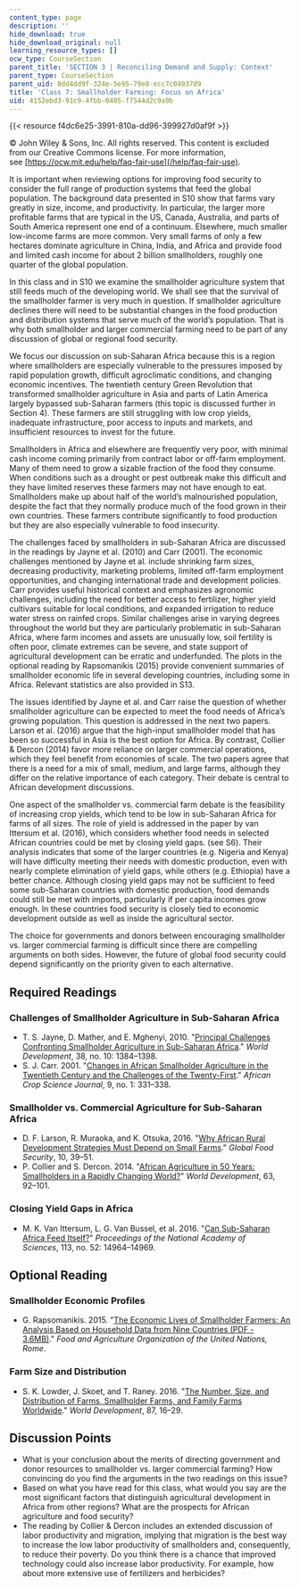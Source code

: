 ```yaml
---
content_type: page
description: ''
hide_download: true
hide_download_original: null
learning_resource_types: []
ocw_type: CourseSection
parent_title: 'SECTION 3 | Reconciling Demand and Supply: Context'
parent_type: CourseSection
parent_uid: 8dd4dd9f-324e-5e95-79e8-ecc7c04937d9
title: 'Class 7: Smallholder Farming: Focus on Africa'
uid: 4152ebd3-91c9-4fbb-0405-f7544d2c9a9b
---
```


{{< resource f4dc6e25-3991-810a-dd96-399927d0af9f >}}

© John Wiley & Sons, Inc. All rights reserved. This content is excluded  
from our Creative Commons license. For more information,  
see [https://ocw.mit.edu/help/faq-fair-use](/help/faq-fair-use).

It is important when reviewing options for improving food security to consider the full range of production systems that feed the global population. The background data presented in S10 show that farms vary greatly in size, income, and productivity. In particular, the larger more profitable farms that are typical in the US, Canada, Australia, and parts of South America represent one end of a continuum. Elsewhere, much smaller low-income farms are more common. Very small farms of only a few hectares dominate agriculture in China, India, and Africa and provide food and limited cash income for about 2 billion smallholders, roughly one quarter of the global population.

In this class and in S10 we examine the smallholder agriculture system that still feeds much of the developing world. We shall see that the survival of the smallholder farmer is very much in question. If smallholder agriculture declines there will need to be substantial changes in the food production and distribution systems that serve much of the world’s population. That is why both smallholder and larger commercial farming need to be part of any discussion of global or regional food security.

We focus our discussion on sub-Saharan Africa because this is a region where smallholders are especially vulnerable to the pressures imposed by rapid population growth, difficult agroclimatic conditions, and changing economic incentives. The twentieth century Green Revolution that transformed smallholder agriculture in Asia and parts of Latin America largely bypassed sub-Saharan farmers (this topic is discussed further in Section 4). These farmers are still struggling with low crop yields, inadequate infrastructure, poor access to inputs and markets, and insufficient resources to invest for the future.

Smallholders in Africa and elsewhere are frequently very poor, with minimal cash income coming primarily from contract labor or off-farm employment. Many of them need to grow a sizable fraction of the food they consume. When conditions such as a drought or pest outbreak make this difficult and they have limited reserves these farmers may not have enough to eat. Smallholders make up about half of the world’s malnourished population, despite the fact that they normally produce much of the food grown in their own countries. These farmers contribute significantly to food production but they are also especially vulnerable to food insecurity.

The challenges faced by smallholders in sub-Saharan Africa are discussed in the readings by Jayne et al. (2010) and Carr (2001). The economic challenges mentioned by Jayne et al. include shrinking farm sizes, decreasing productivity, marketing problems, limited off-farm employment opportunities, and changing international trade and development policies. Carr provides useful historical context and emphasizes agronomic challenges, including the need for better access to fertilizer, higher yield cultivars suitable for local conditions, and expanded irrigation to reduce water stress on rainfed crops. Similar challenges arise in varying degrees throughout the world but they are particularly problematic in sub-Saharan Africa, where farm incomes and assets are unusually low, soil fertility is often poor, climate extremes can be severe, and state support of agricultural development can be erratic and underfunded. The plots in the optional reading by Rapsomanikis (2015) provide convenient summaries of smallholder economic life in several developing countries, including some in Africa. Relevant statistics are also provided in S13.

The issues identified by Jayne et al. and Carr raise the question of whether smallholder agriculture can be expected to meet the food needs of Africa’s growing population. This question is addressed in the next two papers. Larson et al. (2016) argue that the high-input smallholder model that has been so successful in Asia is the best option for Africa. By contrast, Collier & Dercon (2014) favor more reliance on larger commercial operations, which they feel benefit from economies of scale. The two papers agree that there is a need for a mix of small, medium, and large farms, although they differ on the relative importance of each category. Their debate is central to African development discussions.

One aspect of the smallholder vs. commercial farm debate is the feasibility of increasing crop yields, which tend to be low in sub-Saharan Africa for farms of all sizes. The role of yield is addressed in the paper by van Ittersum et al. (2016), which considers whether food needs in selected African countries could be met by closing yield gaps. (see S6). Their analysis indicates that some of the larger countries (e.g. Nigeria and Kenya) will have difficulty meeting their needs with domestic production, even with nearly complete elimination of yield gaps, while others (e.g. Ethiopia) have a better chance. Although closing yield gaps may not be sufficient to feed some sub-Saharan countries with domestic production, food demands could still be met with imports, particularly if per capita incomes grow enough. In these countries food security is closely tied to economic development outside as well as inside the agricultural sector.

The choice for governments and donors between encouraging smallholder vs. larger commercial farming is difficult since there are compelling arguments on both sides. However, the future of global food security could depend significantly on the priority given to each alternative.

Required Readings
-----------------

### Challenges of Smallholder Agriculture in Sub-Saharan Africa

*   T. S. Jayne, D. Mather, and E. Mghenyi, 2010. "[Principal Challenges Confronting Smallholder Agriculture in Sub-Saharan Africa](https://ideas.repec.org/a/eee/wdevel/v38y2010i10p1384-1398.html)." _World Development_, 38, no. 10: 1384–1398.
*   S. J. Carr. 2001. "[Changes in African Smallholder Agriculture in the Twentieth Century and the Challenges of the Twenty-First](https://www.ajol.info/index.php/acsj/article/view/27655)." _African Crop Science Journal_, 9, no. 1: 331–338.

### Smallholder vs. Commercial Agriculture for Sub-Saharan Africa

*   D. F. Larson, R. Muraoka, and K. Otsuka, 2016. "[Why African Rural Development Strategies Must Depend on Small Farms](https://www.researchgate.net/publication/307520014_Why_African_rural_development_strategies_must_depend_on_small_farms)." _Global Food Security_, 10, 39–51.
*   P. Collier and S. Dercon. 2014. "[African Agriculture in 50 Years: Smallholders in a Rapidly Changing World?](https://ideas.repec.org/a/eee/wdevel/v63y2014icp92-101.html)" _World Development_, 63, 92–101.

### Closing Yield Gaps in Africa

*   M. K. Van Ittersum, L. G. Van Bussel, et al. 2016. "[Can Sub-Saharan Africa Feed Itself?](https://pubmed.ncbi.nlm.nih.gov/27956604/)" _Proceedings of the National Academy of Sciences_, 113, no. 52: 14964–14969.

Optional Reading
----------------

### Smallholder Economic Profiles

*   G. Rapsomanikis. 2015. "[The Economic Lives of Smallholder Farmers: An Analysis Based on Household Data from Nine Countries (PDF - 3.6MB)](http://www.fao.org/3/a-i5251e.pdf)." _Food and Agriculture Organization of the United Nations, Rome_.

### Farm Size and Distribution

*   S. K. Lowder, J. Skoet, and T. Raney. 2016. "[The Number, Size, and Distribution of Farms, Smallholder Farms, and Family Farms Worldwide](https://www.sciencedirect.com/science/article/pii/S0305750X15002703)." _World Development_, 87, 16–29.

Discussion Points
-----------------

*   What is your conclusion about the merits of directing government and donor resources to smallholder vs. larger commercial farming? How convincing do you find the arguments in the two readings on this issue?
*   Based on what you have read for this class, what would you say are the most significant factors that distinguish agricultural development in Africa from other regions? What are the prospects for African agriculture and food security?
*   The reading by Collier & Dercon includes an extended discussion of labor productivity and migration, implying that migration is the best way to increase the low labor productivity of smallholders and, consequently, to reduce their poverty. Do you think there is a chance that improved technology could also increase labor productivity. For example, how about more extensive use of fertilizers and herbicides?